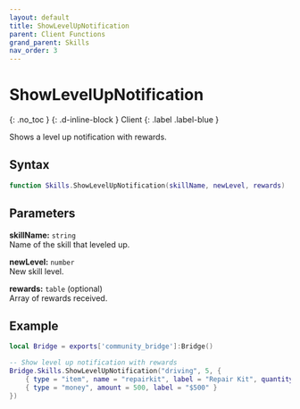 ```yaml
---
layout: default
title: ShowLevelUpNotification
parent: Client Functions
grand_parent: Skills
nav_order: 3
---
```


# ShowLevelUpNotification
{: .no_toc }
{: .d-inline-block }
Client
{: .label .label-blue }

Shows a level up notification with rewards.

## Syntax

```lua
function Skills.ShowLevelUpNotification(skillName, newLevel, rewards)
```

## Parameters

**skillName:** `string`  
Name of the skill that leveled up.

**newLevel:** `number`  
New skill level.

**rewards:** `table` (optional)  
Array of rewards received.

## Example

```lua
local Bridge = exports['community_bridge']:Bridge()

-- Show level up notification with rewards
Bridge.Skills.ShowLevelUpNotification("driving", 5, {
    { type = "item", name = "repairkit", label = "Repair Kit", quantity = 1 },
    { type = "money", amount = 500, label = "$500" }
})
```
